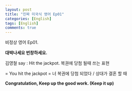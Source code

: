 ```yaml
---
layout: post
title: "진짜 미국식 영어 Ep01"
categories: [English]
tags: [English]
comments: true
---
```


비정상 영어 Ep01. 

<b> 대박나세요 번창하세요. </b>

김영철 say : Hit the jackpot. 복권에 당첨 될때 쓰는 표현

= You hit the jackpot = 너 복권에 당첨 되었다 / 상대가 결혼 할 때

<b>Congratulation, Keep up the good work. &#40;Keep it up&#41;</b>
